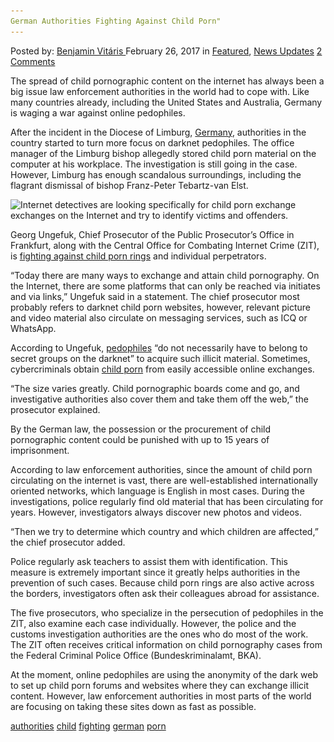 ```yaml
---
German Authorities Fighting Against Child Porn"
---
```

<article class="post-listing post-18344 post type-post status-publish format-standard has-post-thumbnail hentry  tag-authorities tag-child tag-fighting tag-german tag-porn">
<div class="post-inner">
    <span>Posted by: <a href="https://www.deepdotweb.com/author/benjaminvi/" title="">Benjamin Vitáris </a></span>
<span>February 26, 2017</span>
<span>in <a href="https://www.deepdotweb.com/category/deepdot-news/" rel="category tag">Featured</a>, <a href="https://www.deepdotweb.com/category/news-updates/" rel="category tag">News Updates</a></span>
<span><a href="https://www.deepdotweb.com/2017/02/26/german-authorities-fighting-child-porn/#comments">2 Comments</a></span>
</p>
<div class="clear"></div>
    
<p>The spread of child pornographic content on the internet has always been a big issue law enforcement authorities in the world had to cope with. Like many countries already, including the United States and Australia, Germany is waging a war against online pedophiles.</p>
<p>After the incident in the Diocese of Limburg, <a href="https://www.deepdotweb.com/tag/germany/">Germany</a>, authorities in the country started to turn more focus on darknet pedophiles. The office manager of the Limburg bishop allegedly stored child porn material on the computer at his workplace. The investigation is still going in the case. However, Limburg has enough scandalous surroundings, including the flagrant dismissal of bishop Franz-Peter Tebartz-van Elst.</p>
<p><img class="wp-image-18354 aligncenter" src="/imgs/2017/02/internet-detectives-are-looking-specifically-for-c.jpeg" alt="Internet detectives are looking specifically for child porn exchange exchanges on the Internet and try to identify victims and offenders." srcset="/imgs/2017/02/internet-detectives-are-looking-specifically-for-c.jpeg 605w, /imgs/2017/02/internet-detectives-are-looking-specifically-for-c-300x159.jpeg 300w" sizes="(max-width: 605px) 100vw, 605px" /></p>
<p>Georg Ungefuk, Chief Prosecutor of the Public Prosecutor&#8217;s Office in Frankfurt, along with the Central Office for Combating Internet Crime (ZIT), is <a href="http://www.fnp.de/nachrichten/politik/Paedophilen-im-Internet-auf-der-Spur;art673,2468538">fighting against child porn rings</a> and individual perpetrators.</p>
<p>&#8220;Today there are many ways to exchange and attain child pornography. On the Internet, there are some platforms that can only be reached via initiates and via links,” Ungefuk said in a statement. The chief prosecutor most probably refers to darknet child porn websites, however, relevant picture and video material also circulate on messaging services, such as ICQ or WhatsApp.</p>
<p>According to Ungefuk, <a href="https://www.deepdotweb.com/tag/pedophile">pedophiles</a> “do not necessarily have to belong to secret groups on the darknet” to acquire such illicit material. Sometimes, cybercriminals obtain <a href="https://www.deepdotweb.com/?s=child+porn">child porn</a> from easily accessible online exchanges.</p>
<p>“The size varies greatly. Child pornographic boards come and go, and investigative authorities also cover them and take them off the web,&#8221; the prosecutor explained.</p>
<p>By the German law, the possession or the procurement of child pornographic content could be punished with up to 15 years of imprisonment.</p>
<p>According to law enforcement authorities, since the amount of child porn circulating on the internet is vast, there are well-established internationally oriented networks, which language is English in most cases. During the investigations, police regularly find old material that has been circulating for years. However, investigators always discover new photos and videos.</p>
<p>&#8220;Then we try to determine which country and which children are affected,&#8221; the chief prosecutor added.</p>
<p>Police regularly ask teachers to assist them with identification. This measure is extremely important since it greatly helps authorities in the prevention of such cases. Because child porn rings are also active across the borders, investigators often ask their colleagues abroad for assistance.</p>
<p>The five prosecutors, who specialize in the persecution of pedophiles in the ZIT, also examine each case individually. However, the police and the customs investigation authorities are the ones who do most of the work. The ZIT often receives critical information on child pornography cases from the Federal Criminal Police Office (Bundeskriminalamt, BKA).</p>
<p>At the moment, online pedophiles are using the anonymity of the dark web to set up child porn forums and websites where they can exchange illicit content. However, law enforcement authorities in most parts of the world are focusing on taking these sites down as fast as possible.</p>
</div>
<a href="https://www.deepdotweb.com/tag/authorities/" rel="tag">authorities</a> <a href="https://www.deepdotweb.com/tag/child/" rel="tag">child</a> <a href="https://www.deepdotweb.com/tag/fighting/" rel="tag">fighting</a> <a href="https://www.deepdotweb.com/tag/german/" rel="tag">german</a> <a href="https://www.deepdotweb.com/tag/porn/" rel="tag">porn</a></span> <span style="display:none" class="updated">2017-02-26</span>
<div style="display:none" class="vcard author" itemprop="author" itemscope itemtype="http://schema.org/Person"><strong class="fn" itemprop="name"><a href="https://www.deepdotweb.com/author/benjaminvi/" title="Posts by Benjamin Vitáris" rel="author">Benjamin Vitáris</a></strong></div>
    
